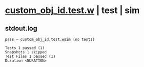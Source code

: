 # [custom_obj_id.test.w](../../../../../tests/valid/custom_obj_id.test.w) | test | sim

## stdout.log
```log
pass ─ custom_obj_id.test.wsim (no tests)

Tests 1 passed (1)
Snapshots 1 skipped
Test Files 1 passed (1)
Duration <DURATION>
```

